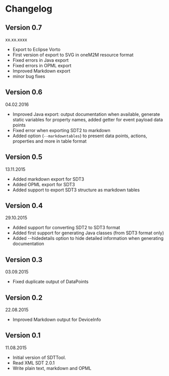 # Changelog

## Version 0.7
xx.xx.xxxx
- Export to Eclipse Vorto
- First version of export to SVG in oneM2M resource format
- Fixed errors in Java export
- Fixed errors in OPML export
- Improved Markdown export
- minor bug fixes


## Version 0.6
04.02.2016

- Improved Java export: output documentation when available, generate static variables for property names, added getter for event payload data points
- Fixed error when exporting SDT2 to markdown
- Added option (``--markdowntables``) to present data points, actions, properties and more in table format

## Version 0.5
13.11.2015

- Added markdown export for SDT3
- Added OPML export for SDT3
- Added support to export SDT3 structure as markdown tables

## Version 0.4
29.10.2015

- Added support for converting SDT2 to SDT3 format
- Added first support for generating Java classes (from SDT3 format only)
- Added --hidedetails option to hide detailed information when generating documentation 

## Version 0.3
03.09.2015

- Fixed duplicate output of DataPoints

## Version 0.2
22.08.2015

- Improved Markdown output for DeviceInfo

## Version 0.1
11.08.2015

- Initial version of SDTTool. 
- Read XML SDT 2.0.1
- Write plain text, markdown and OPML
